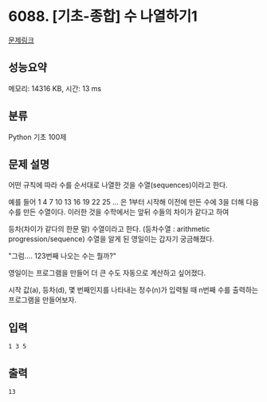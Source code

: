 # 6088. [기초-종합] 수 나열하기1

[문제링크](https://codeup.kr/problem.php?id=6088)

## 성능요약

메모리: 14316 KB, 시간: 13 ms

## 분류

Python 기초 100제

## 문제 설명

어떤 규칙에 따라 수를 순서대로 나열한 것을 수열(sequences)이라고 한다.

예를 들어
1 4 7 10 13 16 19 22 25 ... 은
1부터 시작해 이전에 만든 수에 3을 더해 다음 수를 만든 수열이다.
이러한 것을 수학에서는 앞뒤 수들의 차이가 같다고 하여

등차(차이가 같다의 한문 말) 수열이라고 한다. (등차수열 : arithmetic progression/sequence)
수열을 알게 된 영일이는 갑자기 궁금해졌다.

"그럼.... 123번째 나오는 수는 뭘까?"

영일이는 프로그램을 만들어 더 큰 수도 자동으로 계산하고 싶어졌다.

시작 값(a), 등차(d), 몇 번째인지를 나타내는 정수(n)가 입력될 때
n번째 수를 출력하는 프로그램을 만들어보자.


## 입력

```
1 3 5 
```

## 출력

```
13
```